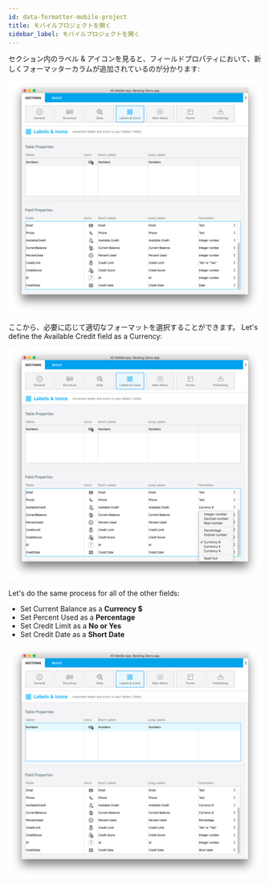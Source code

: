 ```yaml
---
id: data-formatter-mobile-project
title: モバイルプロジェクトを開く
sidebar_label: モバイルプロジェクトを開く
---
```

セクション内のラベル & アイコンを見ると、フィールドプロパティにおいて、新しくフォーマッターカラムが追加されているのが分かります:

![Data formatter labels icons](assets/data-formatter/data-formatter-labels-icons.png)

ここから、必要に応じて適切なフォーマットを選択することができます。 Let's define the Available Credit field as a Currency:

![Available credit currency](assets/data-formatter/available-credit-currency.png)

Let's do the same process for all of the other fields:

* Set Current Balance as a **Currency $**
* Set Percent Used as a **Percentage**
* Set Credit Limit as a **No or Yes**
* Set Credit Date as a **Short Date**

![Select field formatters](assets/data-formatter/select-field-formatters.png)
